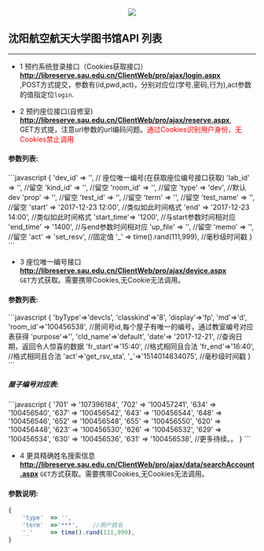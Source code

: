 <center><img src="https://ss0.baidu.com/6ONWsjip0QIZ8tyhnq/it/u=2177129568,1664756007&fm=58" /></center>
<h2>沈阳航空航天大学图书馆API 列表</h2><hr>

- 1  预约系统登录接口（Cookies获取接口）  
<b>http://libreserve.sau.edu.cn/ClientWeb/pro/ajax/login.aspx</b><br> ,POST方式提交，参数有(id,pwd,act)，分别对应位(学号,密码,行为),act参数的值指定位<code>login</code>.

- 2  预约座位接口(自修室)  
<b>http://libreserve.sau.edu.cn/ClientWeb/pro/ajax/reserve.aspx</b>,  
GET方式提，注意url参数的url编码问题。<font color="red">通过Cookies识别用户身份，无Cookies禁止调用</font>

<h4>参数列表:</h4>
```javascript
{
            'dev_id'    =>  '', // 座位唯一编号(在获取座位编号接口获取)
            'lab_id'    =>  '', //留空
            'kind_id'   =>  '', //留空
            'room_id'   =>  '', //留空
            'type'      =>  'dev', //默认dev
            'prop'      =>  '', //留空
            'test_id'   =>  '', //留空
            'term'      =>  '', //留空
            'test_name' =>  '', //留空
            'start'     =>  '2017-12-23 12:00', //类似如此时间格式
            'end'       =>  '2017-12-23 14:00', //类似如此时间格式
            'start_time'=>  '1200', //与start参数时间相对应
            'end_time'  =>  '1400', //与end参数时间相对应
            'up_file'   =>  '', //留空
            'memo'      =>  '', //留空
            'act'       =>  'set_resv', //固定值
            '_'         =>  time().rand(111,999), //毫秒级时间戳
}
```

- 3  座位唯一编号接口
<b>http://libreserve.sau.edu.cn/ClientWeb/pro/ajax/device.aspx</b>  
<code>GET</code>方式获取。需要携带Cookies,无Cookie无法调用。
<h4>参数列表:</h4>
```javascript
{
    'byType'=>'devcls',
    'classkind'=>'8',
    'display'=>'fp',
    'md'=>'d',
    'room_id'=>'100456538', //房间号id,每个屋子有唯一的编号，通过教室编号对应表获得
    'purpose'=>'',
    'cld_name'=>'default',
    'date'=> '2017-12-21',  //查询日期，返回令人惊喜的数据
    'fr_start'=>'15:40',    //格式相同且合法
    'fr_end'=>'16:40',      //格式相同且合法
    'act'=>'get_rsv_sta',
    '_'=>'1514014834075',   //毫秒级时间戳
 }
```
 <h5>屋子编号对应表:</h5>
```javascript
{
    '701'   =>      '107396184',
    '702'   =>      '100457241',
    '634'   =>      '100456540',
    '637'   =>      '100456542',
    '643'   =>      '100456544',
    '648'   =>      '100456546',
    '652'   =>      '100456548',
    '655'   =>      '100456550',
    '620'   =>      '100456448',
    '623'   =>      '100456530',
    '626'   =>      '100456532',
    '629'   =>      '100456534',
    '630'   =>      '100456536',
    '631'   =>      '100456538',
    //更多待续。。
}
```

- 4 更具精确姓名搜索信息
<b>http://libreserve.sau.edu.cn/ClientWeb/pro/ajax/data/searchAccount.aspx</b>
<code>GET</code>方式获取。需要携带Cookies,无Cookies无法调用。
<h4>参数说明:</h4>

```javascript
{
    'type'  => '',
    'term'  =>'***',    //用户姓名
    '_'     => time().rand(111,999),
}
```



